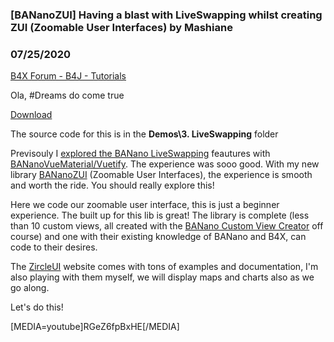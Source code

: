 ### [BANanoZUI] Having a blast with LiveSwapping whilst creating ZUI (Zoomable User Interfaces) by Mashiane
### 07/25/2020
[B4X Forum - B4J - Tutorials](https://www.b4x.com/android/forum/threads/120568/)

Ola, #Dreams do come true  
  
[Download](https://github.com/Mashiane/BANanoZUI)  
  
The source code for this is in the **Demos\3. LiveSwapping** folder  
  
Previsouly I [explored the BANano LiveSwapping](https://www.b4x.com/android/forum/threads/banano-exploring-liveswapping-with-bananovuematerial.119659/) feautures with [BANanoVueMaterial/Vuetify](https://www.b4x.com/android/forum/threads/bananovuematerial-the-first-complete-opensource-vuejs-ux-based-framework-for-banano.113789/#content). The experience was sooo good. With my new library [BANanoZUI](https://www.b4x.com/android/forum/threads/bananozui-creating-zoomable-user-interfaces-with-zircleui.120514/#content) (Zoomable User Interfaces), the experience is smooth and worth the ride. You should really explore this!  
  
Here we code our zoomable user interface, this is just a beginner experience. The built up for this lib is great! The library is complete (less than 10 custom views, all created with the [BANano Custom View Creator](https://www.b4x.com/android/forum/threads/banano-creating-banano-custom-views-with-the-banano-custom-view-creator-webapp.120086/) off course) and one with their existing knowledge of BANano and B4X, can code to their desires.  
  
The [ZircleUI](https://zircleui.github.io/docs/) website comes with tons of examples and documentation, I'm also playing with them myself, we will display maps and charts also as we go along.  
  
Let's do this!  
  
[MEDIA=youtube]RGeZ6fpBxHE[/MEDIA]